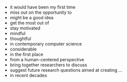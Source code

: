 * it would have been my first time
* miss out on the opportunity to
* might be a good idea
* get the most out of 
* stay motivated
* mindful
* thoughtful
* in contemporary computer science
* considerable
* in the first place
* from a human-centered perspective
* bring together researchers to discuss
* suggest future research questions aimed at creating ... 
* in recent decades
